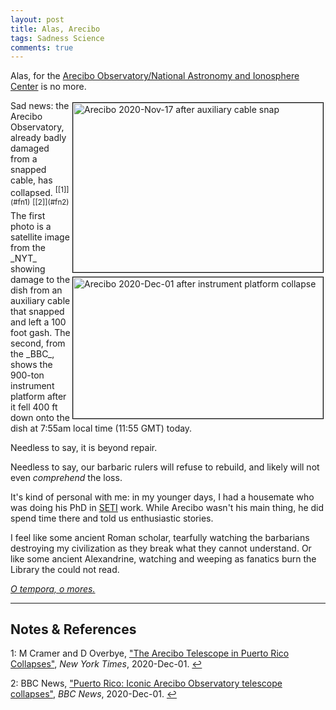 ```yaml
---
layout: post
title: Alas, Arecibo
tags: Sadness Science
comments: true
---
```


Alas, for the [Arecibo Observatory/National Astronomy and Ionosphere Center](https://en.wikipedia.org/wiki/Arecibo_Observatory) is no more.  

<img src="{{ site.baseurl }}/images/2020-12-01-alas-arecibo-cable-snap.png" width="400" height="271" alt="Arecibo 2020-Nov-17 after auxiliary cable snap" title="Arecibo 2020-Nov-17 after auxiliary cable snap" style="float: right; margin: 3px 3px 3px 3px; border: 1px solid #000000;"/>
<img src="{{ site.baseurl }}/images/2020-12-01-alas-arecibo-instrument-platform-collapse.png" width="400" height="226" alt="Arecibo 2020-Dec-01 after instrument platform collapse" title="Arecibo 2020-Dec-01 after instrument platform collapse" style="float: right; margin: 3px 3px 3px 3px; border: 1px solid #000000;"/>
Sad news: the Arecibo Observatory, already badly damaged from a snapped cable, has
collapsed.  <sup id="fn1a">[[1]](#fn1)</sup> <sup id="fn2a">[[2]](#fn2)</sup> The first
photo is a satellite image from the _NYT_ showing damage to the dish from an auxiliary
cable that snapped and left a 100 foot gash.  The second, from the _BBC_, shows the
900-ton instrument platform after it fell 400 ft down onto the dish at 7:55am local time
(11:55 GMT) today.  

Needless to say, it is beyond repair.  

Needless to say, our barbaric rulers will refuse to rebuild, and likely will not even
_comprehend_ the loss.  

It's kind of personal with me: in my younger days, I had a housemate who was doing his PhD
in [SETI](https://en.wikipedia.org/wiki/Search_for_extraterrestrial_intelligence) work.
While Arecibo wasn't his main thing, he did spend time there and told us enthusiastic
stories.  

I feel like some ancient Roman scholar, tearfully watching the barbarians destroying my
civilization as they break what they cannot understand.  Or like some ancient Alexandrine,
watching and weeping as fanatics burn the Library the could not read.  

[_O tempora, o mores._](https://en.wikipedia.org/wiki/O_tempora,_o_mores!)  

---

## Notes &amp; References  

<a id="fn1">1</a>: M Cramer and D Overbye, ["The Arecibo Telescope in Puerto Rico Collapses"](https://www.nytimes.com/2020/12/01/science/space/arecibo-telescope-puerto-rico.html), _New York Times_, 2020-Dec-01. [↩](#fn1a)  

<a id="fn2">2</a>: BBC News, ["Puerto Rico: Iconic Arecibo Observatory telescope collapses"](https://www.bbc.com/news/world-us-canada-55147973), _BBC News_, 2020-Dec-01. [↩](#fn2a)  

